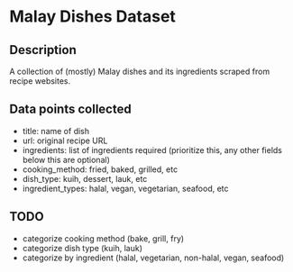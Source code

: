 # Malay Dishes Dataset

## Description

A collection of (mostly) Malay dishes and its ingredients scraped from recipe websites.

## Data points collected

- title: name of dish
- url: original recipe URL
- ingredients: list of ingredients required (prioritize this, any other fields below this are optional)
- cooking_method: fried, baked, grilled, etc
- dish_type: kuih, dessert, lauk, etc
- ingredient_types: halal, vegan, vegetarian, seafood, etc

## TODO
- categorize cooking method (bake, grill, fry)
- categorize dish type (kuih, lauk)
- categorize by ingredient (halal, vegetarian, non-halal, vegan, seafood)